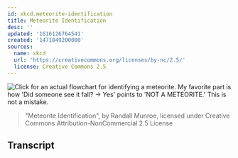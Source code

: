 ```yaml
---
id: xkcd.meteorite-identification
title: Meteorite Identification
desc: ''
updated: '1616126764541'
created: '1471849200000'
sources:
  name: xkcd
  url: 'https://creativecommons.org/licenses/by-nc/2.5/'
  license: Creative Commons 2.5
---
```

![Click for an actual flowchart for identifying a meteorite. My favorite part is how 'Did someone see it fall? -> Yes' points to 'NOT A METEORITE.' This is not a mistake.](https://imgs.xkcd.com/comics/meteorite_identification.png)
> "Meteorite Identification", by Randall Munroe, licensed under Creative Commons Attribution-NonCommercial 2.5 License

## Transcript
